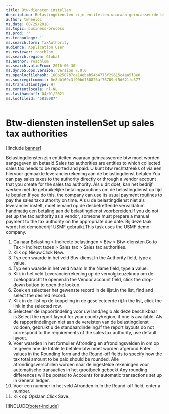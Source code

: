 ```yaml
---
title: Btw-diensten instellen
description: Belastingdiensten zijn entiteiten waaraan geïncasseerde btw moet worden aangegeven en betaald.
author: twheeloc
ms.date: 08/29/2018
ms.topic: business-process
ms.prod: ''
ms.technology: ''
ms.search.form: TaxAuthority
audience: Application User
ms.reviewer: roschlom
ms.search.region: Global
ms.author: roschlom
ms.search.validFrom: 2016-06-30
ms.dyn365.ops.version: Version 7.0.0
ms.openlocfilehash: 160b2507b7ca14ebab54b4775f29615c4aa5f8e0
ms.sourcegitcommit: 0e8db169c3f90bd750826af76709ef5d621fd377
ms.translationtype: HT
ms.contentlocale: nl-NL
ms.lasthandoff: 04/01/2021
ms.locfileid: "5815087"
---
```

# <a name="set-up-sales-tax-authorities"></a><span data-ttu-id="7c678-103">Btw-diensten instellen</span><span class="sxs-lookup"><span data-stu-id="7c678-103">Set up sales tax authorities</span></span>

[!include [banner](../../includes/banner.md)]

<span data-ttu-id="7c678-104">Belastingdiensten zijn entiteiten waaraan geïncasseerde btw moet worden aangegeven en betaald.</span><span class="sxs-lookup"><span data-stu-id="7c678-104">Sales tax authorities are entities to which collected sales tax needs to be reported and paid.</span></span> <span data-ttu-id="7c678-105">U kunt btw rechtstreeks of via een hiervoor gemaakte leverancierrekening aan de belastingdienst betalen.</span><span class="sxs-lookup"><span data-stu-id="7c678-105">You can pay sales taxes to the authority directly or through a vendor account that you create for the sales tax authority.</span></span> <span data-ttu-id="7c678-106">Als u dit doet, kan het bedrijf werken met de gebruikelijke betalingsroutines om de belastingdienst op tijd te betalen.</span><span class="sxs-lookup"><span data-stu-id="7c678-106">If you do this, the company can use its usual payment routines to pay the sales tax authority on time.</span></span> <span data-ttu-id="7c678-107">Als u de belastingdienst niet als leverancier instelt, moet iemand op de desbetreffende vervaldatum handmatig een betaling aan de belastingdienst voorbereiden.</span><span class="sxs-lookup"><span data-stu-id="7c678-107">If you do not set up the tax authority as a vendor, someone must prepare a manual payment to the tax authority on the appropriate due date.</span></span> <span data-ttu-id="7c678-108">Bij deze taak wordt het demobedrijf USMF gebruikt.</span><span class="sxs-lookup"><span data-stu-id="7c678-108">This task uses the USMF demo company.</span></span>

1. <span data-ttu-id="7c678-109">Ga naar Belasting > Indirecte belastingen > Btw > Btw-diensten.</span><span class="sxs-lookup"><span data-stu-id="7c678-109">Go to Tax > Indirect taxes > Sales tax > Sales tax authorities.</span></span>
2. <span data-ttu-id="7c678-110">Klik op Nieuw.</span><span class="sxs-lookup"><span data-stu-id="7c678-110">Click New.</span></span>
3. <span data-ttu-id="7c678-111">Typ een waarde in het veld Btw-dienst.</span><span class="sxs-lookup"><span data-stu-id="7c678-111">In the Authority field, type a value.</span></span>
4. <span data-ttu-id="7c678-112">Typ een waarde in het veld Naam.</span><span class="sxs-lookup"><span data-stu-id="7c678-112">In the Name field, type a value.</span></span>
5. <span data-ttu-id="7c678-113">Klik in het veld Leverancierrekening op de vervolgkeuzeknop om de zoekopdracht te openen.</span><span class="sxs-lookup"><span data-stu-id="7c678-113">In the Vendor account field, click the drop-down button to open the lookup.</span></span>
6. <span data-ttu-id="7c678-114">Zoek en selecteer het gewenste record in de lijst.</span><span class="sxs-lookup"><span data-stu-id="7c678-114">In the list, find and select the desired record.</span></span>
7. <span data-ttu-id="7c678-115">Klik in de lijst op de koppeling in de geselecteerde rij.</span><span class="sxs-lookup"><span data-stu-id="7c678-115">In the list, click the link in the selected row.</span></span>
8. <span data-ttu-id="7c678-116">Selecteer de rapportindeling voor uw land/regio als deze beschikbaar is.</span><span class="sxs-lookup"><span data-stu-id="7c678-116">Select the report layout for your country/region, if one is available.</span></span> <span data-ttu-id="7c678-117">Als de rapportindelingen niet aan de vereisten van de belastingdienst voldoen, gebruikt u de standaardindeling.</span><span class="sxs-lookup"><span data-stu-id="7c678-117">If the report layouts do not correspond to the requirements of the sales tax authority, use default layout.</span></span>
9. <span data-ttu-id="7c678-118">Voer waarden in het formulier Afronding en afrondingsvelden in om op te geven hoe de totale te betalen btw moet worden afgerond.</span><span class="sxs-lookup"><span data-stu-id="7c678-118">Enter values in the Rounding form and the Round-off fields to specify how the tax total amount to be paid should be rounded.</span></span> <span data-ttu-id="7c678-119">Alle afrondingsverschillen worden naar de ingestelde rekeningen voor automatische transacties in het grootboek geboekt.</span><span class="sxs-lookup"><span data-stu-id="7c678-119">Any rounding differences will be posted to Accounts for automatic transactions set up in General ledger.</span></span>
10. <span data-ttu-id="7c678-120">Voer een nummer in het veld Afronden in.</span><span class="sxs-lookup"><span data-stu-id="7c678-120">In the Round-off field, enter a number.</span></span>
11. <span data-ttu-id="7c678-121">Klik op Opslaan.</span><span class="sxs-lookup"><span data-stu-id="7c678-121">Click Save.</span></span>



[!INCLUDE[footer-include](../../../includes/footer-banner.md)]